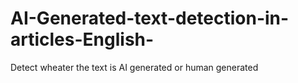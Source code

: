 # AI-Generated-text-detection-in-articles-English-
Detect wheater the text is AI generated or human generated
